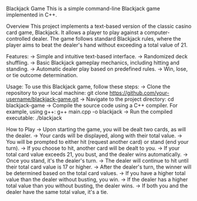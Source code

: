 Blackjack Game
This is a simple command-line Blackjack game implemented in C++.

Overview
This project implements a text-based version of the classic casino card game, Blackjack. It allows a player to play against a computer-controlled dealer. The game follows standard Blackjack rules, where the player aims to beat the dealer's hand without exceeding a total value of 21.

Features:
-> Simple and intuitive text-based interface.
-> Randomized deck shuffling.
-> Basic Blackjack gameplay mechanics, including hitting and standing.
-> Automatic dealer play based on predefined rules.
-> Win, lose, or tie outcome determination.

Usage:
To use this Blackjack game, follow these steps:
-> Clone the repository to your local machine:
           git clone https://github.com/your-username/blackjack-game.git
-> Navigate to the project directory:
           cd blackjack-game
-> Compile the source code using a C++ compiler. For example, using g++:
           g++ main.cpp -o blackjack
-> Run the compiled executable:
           ./blackjack


How to Play
-> Upon starting the game, you will be dealt two cards, as will the dealer.
-> Your cards will be displayed, along with their total value.
-> You will be prompted to either hit (request another card) or stand (end your turn).
-> If you choose to hit, another card will be dealt to you.
-> If your total card value exceeds 21, you bust, and the dealer wins automatically.
-> Once you stand, it's the dealer's turn.
-> The dealer will continue to hit until their total card value is 17 or higher.
-> After the dealer's turn, the winner will be determined based on the total card values.
-> If you have a higher total value than the dealer without busting, you win.
-> If the dealer has a higher total value than you without busting, the dealer wins.
-> If both you and the dealer have the same total value, it's a tie.
